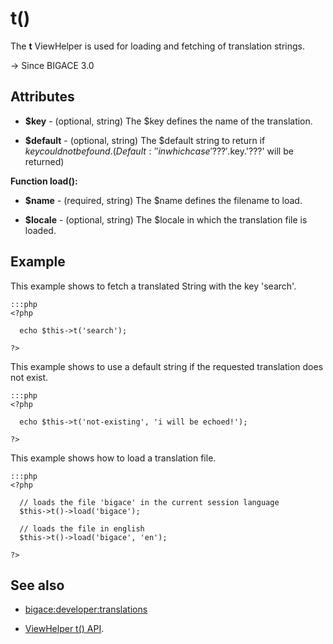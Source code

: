 # t()

The **t** ViewHelper is used for loading and fetching of translation strings.

-> Since BIGACE 3.0

## Attributes


*  **$key** - (optional, string)
    The $key defines the name of the translation.

*  **$default** - (optional, string)
    The $default string to return if $key could not be found. (Default: '' in which case '???'.$key.'???' will be returned)

__Function load():__


*  **$name** - (required, string)
    The $name defines the filename to load.

*  **$locale** - (optional, string)
    The $locale in which the translation file is loaded.
    
## Example

This example shows to fetch a translated String with the key 'search'.

	:::php
	<?php
	
	  echo $this->t('search');
	
	?>


This example shows to use a default string if the requested translation does not exist.

	:::php
	<?php
	
	  echo $this->t('not-existing', 'i will be echoed!');
	
	?>


This example shows how to load a translation file.

	:::php
	<?php
	
	  // loads the file 'bigace' in the current session language
	  $this->t()->load('bigace');
	
	  // loads the file in english
	  $this->t()->load('bigace', 'en');
	
	?>


## See also

*  [bigace:developer:translations](developer/translations)

*  [ViewHelper t() API](http://dev.bigace.org/api/latest/Bigace_Zend/View_Helper/Bigace_Zend_View_Helper_T.html).

